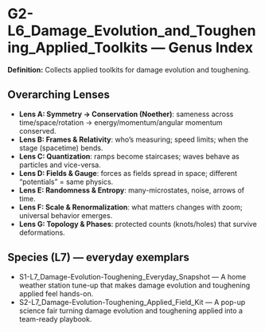 # G2-L6_Damage_Evolution_and_Toughening_Applied_Toolkits — Genus Index
**Definition:** Collects applied toolkits for damage evolution and toughening.

## Overarching Lenses

- **Lens A: Symmetry -> Conservation (Noether)**: sameness across time/space/rotation → energy/momentum/angular momentum conserved.
- **Lens B: Frames & Relativity**: who’s measuring; speed limits; when the stage (spacetime) bends.
- **Lens C: Quantization**: ramps become staircases; waves behave as particles and vice-versa.
- **Lens D: Fields & Gauge**: forces as fields spread in space; different “potentials” = same physics.
- **Lens E: Randomness & Entropy**: many-microstates, noise, arrows of time.
- **Lens F: Scale & Renormalization**: what matters changes with zoom; universal behavior emerges.
- **Lens G: Topology & Phases**: protected counts (knots/holes) that survive deformations.

## Species (L7) — everyday exemplars
- S1-L7_Damage-Evolution-Toughening_Everyday_Snapshot — A home weather station tune-up that makes damage evolution and toughening applied feel hands-on.
- S2-L7_Damage-Evolution-Toughening_Applied_Field_Kit — A pop-up science fair turning damage evolution and toughening applied into a team-ready playbook.
